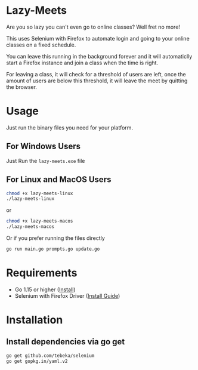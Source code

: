 # Lazy-Meets

Are you so lazy you can't even go to online classes? Well fret no more!

This uses Selenium with Firefox to automate login and going to your online classes on a fixed schedule.

You can leave this running in the background forever and it will automaticlly start a Firefox instance and join a class when the time is right.

For leaving a class, it will check for a threshold of users are left, once the amount of users are below this threshold, it will leave the meet by quitting the browser.

# Usage
Just run the binary files you need for your platform.

For Windows Users
-
Just Run the `lazy-meets.exe` file

For Linux and MacOS Users
- 
```sh
chmod +x lazy-meets-linux
./lazy-meets-linux
``` 
or
```sh
chmod +x lazy-meets-macos
./lazy-meets-macos
``` 

Or if you prefer running the files directly
```sh
go run main.go prompts.go update.go
``` 

# Requirements

* Go 1.15 or higher ([Install](https://golang.org/dl/))
* Selenium with Firefox Driver ([Install Guide](https://selenium-python.readthedocs.io/installation.html))

# Installation

## Install dependencies via go get
```sh
go get github.com/tebeka/selenium 
go get gopkg.in/yaml.v2 
```
